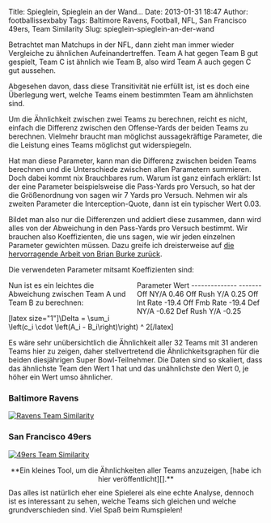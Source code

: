 Title: Spieglein, Spieglein an der Wand...
Date: 2013-01-31 18:47
Author: footballissexbaby
Tags: Baltimore Ravens, Football, NFL, San Francisco 49ers, Team Similarity
Slug: spieglein-spieglein-an-der-wand

Betrachtet man Matchups in der NFL, dann zieht man immer wieder
Vergleiche zu ähnlichen Aufeinandertreffen. Team A hat gegen Team B gut
gespielt, Team C ist ähnlich wie Team B, also wird Team A auch gegen C
gut aussehen.

Abgesehen davon, dass diese Transitivität nie erfüllt ist, ist es doch
eine Überlegung wert, welche Teams einem bestimmten Team am ähnlichsten
sind.

Um die Ähnlichkeit zwischen zwei Teams zu berechnen, reicht es nicht,
einfach die Differenz zwischen den Offense-Yards der beiden Teams zu
berechnen. Vielmehr braucht man möglichst aussagekräftige Parameter, die
die Leistung eines Teams möglichst gut widerspiegeln.

Hat man diese Parameter, kann man die Differenz zwischen beiden Teams
berechnen und die Unterschiede zwischen allen Parametern summieren. Doch
dabei kommt nix Brauchbares rum. Warum ist ganz einfach erklärt: Ist der
eine Parameter beispielsweise die Pass-Yards pro Versuch, so hat der die
Größenordnung von sagen wir 7 Yards pro Versuch. Nehmen wir als zweiten
Parameter die Interception-Quote, dann ist ein typischer Wert 0.03.

Bildet man also nur die Differenzen und addiert diese zusammen, dann
wird alles von der Abweichung in den Pass-Yards pro Versuch bestimmt.
Wir brauchen also Koeffizienten, die uns sagen, wie wir jeden einzelnen
Parameter gewichten müssen. Dazu greife ich dreisterweise auf [die
hervorragende Arbeit von Brian Burke zurück][].

Die verwendeten Parameter mitsamt Koeffizienten sind:

<div style="float:right; width: 250px; padding-left:20px">
  Parameter      Wert
  -------------- -------
  Off NY/A       0.46
  Off Rush Y/A   0.25
  Off Int Rate   -19.4
  Off Fmb Rate   -19.4
  Def NY/A       -0.62
  Def Rush Y/A   -0.25

</div>
Nun ist es ein leichtes die Abweichung zwischen Team A und Team B zu
berechnen:

[latex size="1"]\\Delta = \\sum\_i \\left(c\_i \\cdot \\left(A\_i -
B\_i\\right)\\right) \^ 2[/latex]

Es wäre sehr unübersichtlich die Ähnlichkeit aller 32 Teams mit 31
anderen Teams hier zu zeigen, daher stellvertretend die
Ähnlichkeitsgraphen für die beiden diesjährigen Super Bowl-Teilnehmer.
Die Daten sind so skaliert, dass das ähnlichste Team den Wert 1 hat und
das unähnlichste den Wert 0, je höher ein Wert umso ähnlicher.

### Baltimore Ravens

[![Ravens Team Similarity][]][Ravens Team Similarity]

### San Francisco 49ers

[![49ers Team Similarity][]][49ers Team Similarity]

<div style="text-align:center; padding-bottom:10px;">
**Ein kleines Tool, um die Ähnlichkeiten aller Teams anzuzeigen,  
[habe ich hier veröffentlicht][].**

</div>
Das alles ist natürlich eher eine Spielerei als eine echte Analyse,
dennoch ist es interessant zu sehen, welche Teams sich gleichen und
welche grundverschieden sind. Viel Spaß beim Rumspielen!

  [die hervorragende Arbeit von Brian Burke zurück]: http://www.advancednflstats.com/2009/01/how-model-works-detailed-example.html
  [Ravens Team Similarity]: http://footballissexbaby.de/wordpress/wp-content/uploads/2013/01/ravens.tiff
  [49ers Team Similarity]: http://footballissexbaby.de/wordpress/wp-content/uploads/2013/01/49ers.tiff
  [habe ich hier veröffentlicht]: http://footballissexbaby.de/wordpress/team-similarity/
